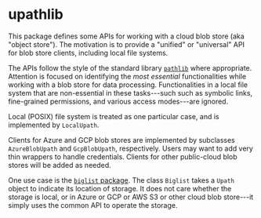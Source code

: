 # upathlib

This package defines some APIs for working with a cloud blob store (aka "object store"). The motivation is to provide a "unified" or "universal" API for blob store clients, including local file systems.

The APIs follow the style of the standard library [`pathlib`](https://docs.python.org/3/library/pathlib.html) where appropriate.
Attention is focused on identifying the *most essential* functionalities
while working with a blob store for data processing.
Functionalities in a local file system that are non-essential in these tasks---such
such as symbolic links, fine-grained permissions,
 and various access modes---are ignored.

Local (POSIX) file system is treated as one particular case,
and is implemented by `LocalUpath`.

Clients for Azure and GCP blob stores are implemented by subclasses
`AzureBlobUpath` and `GcpBlobUpath`, respectively. Users may want to
add very thin wrappers to handle credentials. Clients for other public-cloud blob stores will be added as needed.

One use case is the [`biglist` package](https://github.com/zpz/biglist).
The class `Biglist` takes a `Upath` object to indicate its location of storage.
It does not care whether the storage is local, or in Azure or GCP or AWS S3 or other
cloud blob store---it simply uses the common API to operate the storage.

